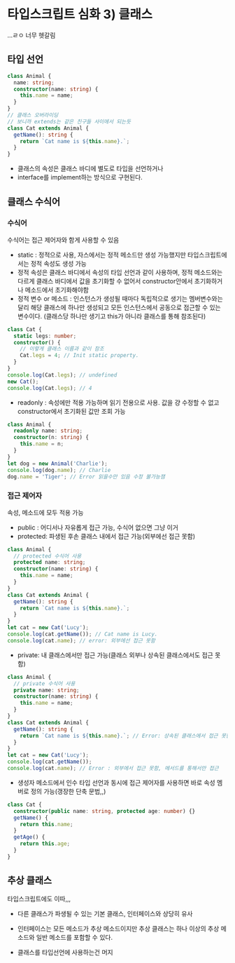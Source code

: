 # 타입스크립트 심화 3) 클래스

...ㄹㅇ 너무 헷갈림

## 타입 선언

```ts
class Animal {
  name: string;
  constructor(name: string) {
    this.name = name;
  }
}
// 클래스 오버라이딩
// 보니까 extends는 같은 친구들 사이에서 되는듯
class Cat extends Animal {
  getName(): string {
    return `Cat name is ${this.name}.`;
  }
}
```

- 클래스의 속성은 클래스 바디에 별도로 타입을 선언하거나
- interface를 implement하는 방식으로 구현된다.

## 클래스 수식어

### 수식어

수식어는 접근 제어자와 함게 사용할 수 있음

- static : 정적으로 사용, 자스에서는 정적 메소드만 생성 가능했지만 타입스크립트에서는 정적 속성도 생성 가능 
- 정적 속성은 클래스 바디에서 속성의 타입 선언과 같이 사용하며, 정적 메소드와는 다르게 클래스 바디에서 값을 초기화할 수 없어서 constructor안에서 초기화하거나 메소드에서 초기화해야함
- 정적 변수 or 메소드 : 인스턴스가 생성될 때마다 독립적으로 생기는 멤버변수와는 달리 해당 클래스에 하나만 생성되고 모든 인스턴스에서 공동으로 접근할 수 있는 변수이다. (클래스당 하나만 생기고 this가 아니라 클래스를 통해 참조된다)
```ts
class Cat {
  static legs: number;
  constructor() {
    // 이렇게 클래스 이름과 같이 참조
    Cat.legs = 4; // Init static property.
  }
}
console.log(Cat.legs); // undefined
new Cat();
console.log(Cat.legs); // 4
```
- readonly : 속성에만 적용 가능하며 읽기 전용으로 사용. 값을 걍 수정할 수 없고 constructor에서 초기화된 값만 조회 가능
```ts
class Animal {
  readonly name: string;
  constructor(n: string) {
    this.name = n;
  }
}
let dog = new Animal('Charlie');
console.log(dog.name); // Charlie
dog.name = 'Tiger'; // Error 읽을수만 있음 수정 불가능잼
```


### 접근 제어자

속성, 메소드에 모두 적용 가능

- public : 어디서나 자유롭게 접근 가능, 수식어 없으면 그냥 이거
- protected: 파생된 후손 클래스 내에서 접근 가능(외부에선 접근 못함)
```ts
class Animal {
  // protected 수식어 사용
  protected name: string;
  constructor(name: string) {
    this.name = name;
  }
}
class Cat extends Animal {
  getName(): string {
    return `Cat name is ${this.name}.`;
  }
}
let cat = new Cat('Lucy');
console.log(cat.getName()); // Cat name is Lucy.
console.log(cat.name); // error: 외부에선 접근 못함
```
- private: 내 클래스에서만 접근 가능(클래스 외부나 상속된 클래스에서도 접근 못함)
```ts
class Animal {
  // private 수식어 사용
  private name: string;
  constructor(name: string) {
    this.name = name;
  }
}
class Cat extends Animal {
  getName(): string {
    return `Cat name is ${this.name}.`; // Error: 상속된 클래스에서 접근 못함
  }
}
let cat = new Cat('Lucy');
console.log(cat.getName());
console.log(cat.name); // Error : 외부에서 접근 못함, 메서드를 통해서만 접근
```

- 생성자 메소드에서 인수 타입 선언과 동시에 접근 제어자를 사용하면 바로 속성 멤버로 정의 가능(갱장한 단축 문법,,)
```ts
class Cat {
  constructor(public name: string, protected age: number) {}
  getName() {
    return this.name;
  }
  getAge() {
    return this.age;
  }
}
```

## 추상 클래스

타입스크립트에도 이따,,,

- 다른 클래스가 파생될 수 있는 기본 클래스, 인터페이스와 상당히 유사
- 인터페이스는 모든 메소드가 추상 메소드이지만 추상 클래스는 하나 이상의 추상 메소드와 일반 메소드를 포함할 수 있다. 

- 클래스를 타입선언에 사용하는건 머지